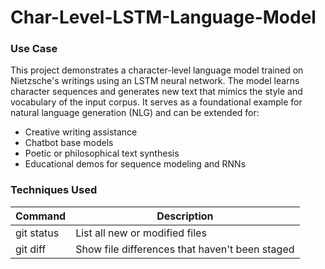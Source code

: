 # Char-Level-LSTM-Language-Model
### Use Case
This project demonstrates a character-level language model trained on Nietzsche's writings using an LSTM neural network. The model learns character sequences and generates new text that mimics the style and vocabulary of the input corpus. It serves as a foundational example for natural language generation (NLG) and can be extended for:
* Creative writing assistance
* Chatbot base models
* Poetic or philosophical text synthesis
* Educational demos for sequence modeling and RNNs
### Techniques Used
 Command | Description 
| --- | --- |
| git status | List all new or modified files |
| git diff | Show file differences that haven't been staged |
